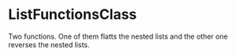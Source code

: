 # ListFunctionsClass
Two functions. One of them flatts the nested lists and the other one reverses the nested lists.
